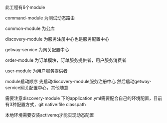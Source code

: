 此工程有6个module

command-module 为测试动态路由

common-module  为公库

discovery-module  为服务注册中心也是服务配置中心

getway-service 为网关配置中心

order-module   为订单模块，订单服务提供者，用户服务消费者

user-module    为用户服务提供者

module启动顺序 先启动discovery-module服务注册中心 然后启动getway-service网关配置中心，其他随意

需要注意discovery-module 下的application.yml需要配合自己的环境配置，目前有3种配置方式，git native:file classpath

本地环境需要安装activemq才能实现动态配置
